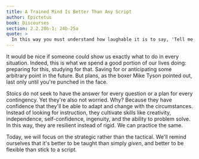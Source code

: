 ```yaml
---
title: A Trained Mind Is Better Than Any Script
author: Epictetus
book: Discourses
section: 2.2.20b-1; 24b-25a
quote: >
  In this way you must understand how laughable it is to say, 'Tell me what to do!' What advice could I possibly give? No, a far better request is, 'Train my mind to adapt to any circumstance.'...In this way, if circumstances take you off script...you won't be desperate for a new prompting.
---
```


It would be nice if someone could show us exactly what to do in every situation. Indeed, this is what we spend a good portion of our lives doing: preparing for this, studying for that. Saving for or anticipating some arbitrary point in the future. But plans, as the boxer Mike Tyson pointed out, last only until you're punched in the face.

Stoics do not seek to have the answer for every question or a plan for every contingency. Yet they're also not worried. Why? Because they have confidence that they'll be able to adapt and change with the circumstances. Instead of looking for instruction, they cultivate skills like creativity, independence, self-confidence, ingenuity, and the ability to problem solve. In this way, they are resilient instead of rigid. We can practice the same.

Today, we will focus on the strategic rather than the tactical. We'll remind ourselves that it's better to be taught than simply _given_, and better to be flexible than stick to a script.
